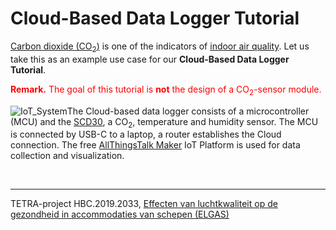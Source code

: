 # Cloud-Based Data Logger Tutorial

[Carbon dioxide (CO<sub>2</sub>)](https://en.wikipedia.org/wiki/Carbon_dioxide) is one of the indicators of [indoor air quality](https://en.wikipedia.org/wiki/Indoor_air_quality#Carbon_dioxide). Let us take this as an example use case for our **Cloud-Based Data Logger Tutorial**.

<span style="color:Red">**Remark.** The goal of this tutorial is **not** the design of a CO<sub>2</sub>-sensor module.</span>



![IoT_System](http://127.0.0.1:8000/img/IoT_System/IoT_System.PNG)The Cloud-based data logger consists of a microcontroller (MCU) and the [SCD30](https://www.adafruit.com/product/4867), a CO<sub>2</sub>, temperature and humidity sensor. The MCU is connected by USB-C to a laptop, a router establishes the Cloud connection. The free [AllThingsTalk Maker](https://www.allthingstalk.com/) IoT Platform is used for data collection and visualization.

<br>

---

TETRA-project HBC.2019.2033, [Effecten van luchtkwaliteit op de gezondheid in accommodaties van schepen (ELGAS)](https://www.kdg.be/ELGAS)
